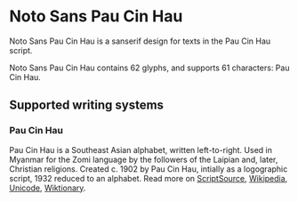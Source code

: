 
# Noto Sans Pau Cin Hau

Noto Sans Pau Cin Hau is a sanserif design for texts in the Pau Cin Hau script. 

Noto Sans Pau Cin Hau contains 62 glyphs, and supports 61 characters: Pau Cin Hau.


## Supported writing systems


### Pau Cin Hau

Pau Cin Hau is a Southeast Asian alphabet, written left-to-right. Used in Myanmar for the Zomi language by the followers of the Laipian and, later, Christian religions. Created c. 1902 by Pau Cin Hau, intially as a logographic script, 1932 reduced to an alphabet. Read more on [ScriptSource](https://scriptsource.org/scr/Pauc), [Wikipedia](https://en.wikipedia.org/wiki/ISO_15924:Pauc), [Unicode](https://www.unicode.org/versions/Unicode13.0.0/ch16.pdf#G68308), [Wiktionary](https://en.wiktionary.org/wiki/Category:Pau_Cin_Hau_script).

